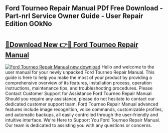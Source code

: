 ## Ford Tourneo Repair Manual PDf Free Download - Part-nrl Service Owner Guide - User Repair Edition GOkNo

# <h2><a href="http://bc46797.oget.top/?id=Ford+Tourneo+Repair+Manual">🔗Download New 👉🔴 Ford Tourneo Repair Manual</a></h2>

[![Ford Tourneo Repair Manual new download](https://i.imgur.com/5g1atiW.png)](http://bc46797.oget.top/?id=Ford+Tourneo+Repair+Manual)
Hello and welcome to the user manual for your newly unpacked Ford Tourneo Repair Manual. This guide is here to help you make the most of your product by providing a comprehensive overview of its features, installation process, operation instructions, maintenance tips, and troubleshooting procedures. Please Contact Customer Support for Assistance Ford Tourneo Repair Manual Should you require any assistance, please do not hesitate to contact our dedicated customer support team. Ford Tourneo Repair Manual advanced features include image recognition, voice commands, customizable profiles, and automatic backups, all easily controlled through the user-friendly and intuitive interface. We're Here to Support You Ford Tourneo Repair Manual. Our team is dedicated to assisting you with any questions or concerns.
